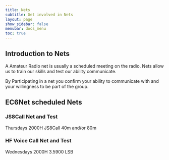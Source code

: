 ```yaml
---
title: Nets
subtitle: Get involved in Nets
layout: page
show_sidebar: false
menubar: docs_menu
toc: true
---
```


## Introduction to Nets

A Amateur Radio net is usually a scheduled meeting on the radio. Nets allow us to train our skills and test our ability communicate.

By Participating in a net you confirm your ability to communicate with and your willingness to be part of the group.


## EC6Net scheduled Nets

### JS8Call Net and Test

Thursdays 2000H JS8Call 40m and/or 80m

### HF Voice Call Net and Test

Wednesdays 2000H 3.5900 LSB
